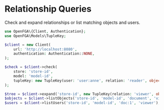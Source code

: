 # Relationship Queries

Check and expand relationships or list matching objects and users.

```php
use OpenFGA\{Client, Authentication};
use OpenFGA\Models\TupleKey;

$client = new Client(
    url: 'http://localhost:8080',
    authentication: Authentication::NONE,
);

$check = $client->check(
    store: 'store-id',
    model: 'model-id',
    tupleKey: new TupleKey(user: 'user:anne', relation: 'reader', object: 'doc:1'),
);

$tree = $client->expand('store-id', new TupleKey(relation: 'viewer', object: 'doc:1'));
$objects = $client->listObjects('store-id', 'model-id', 'document', 'viewer', 'user:anne');
$users = $client->listUsers('store-id', 'model-id', 'doc:1', 'viewer');
```
